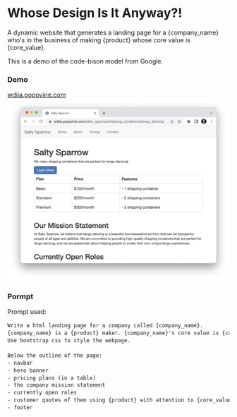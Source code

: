# Whose Design Is It Anyway?!
A dynamic website that generates a landing page for a {company_name} who's in the business of making {product} whose core value is {core_value}.

This is a demo of the code-bison model from Google.

### Demo
[wdiia.popovine.com](https://wdiia.popovine.com/)
![screenshot of demo](screenshot.png)

### Pormpt
Prompt used:
```txt
Write a html landing page for a company called {company_name}. 
{company_name} is a {product} maker. {company_name}'s core value is {core_value}. 
Use bootstrap css to style the webpage. 

Below the outline of the page:
- navbar
- hero banner
- pricing plans (in a table)
- the company mission statement
- currently open roles
- customer quotes of them using {product} with attention to {core_value}
- footer
```
